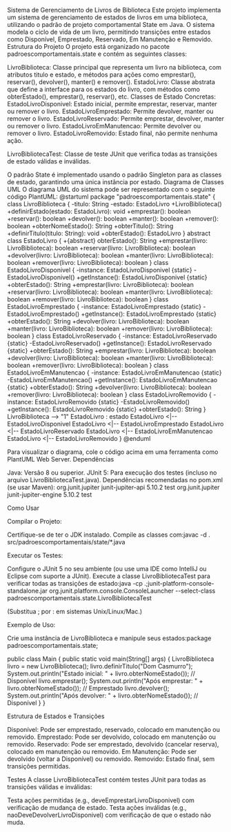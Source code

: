 Sistema de Gerenciamento de Livros de Biblioteca
Este projeto implementa um sistema de gerenciamento de estados de livros em uma biblioteca, utilizando o padrão de projeto comportamental State em Java. O sistema modela o ciclo de vida de um livro, permitindo transições entre estados como Disponível, Emprestado, Reservado, Em Manutenção e Removido.
Estrutura do Projeto
O projeto está organizado no pacote padroescomportamentais.state e contém as seguintes classes:

LivroBiblioteca: Classe principal que representa um livro na biblioteca, com atributos titulo e estado, e métodos para ações como emprestar(), reservar(), devolver(), manter() e remover().
EstadoLivro: Classe abstrata que define a interface para os estados do livro, com métodos como obterEstado(), emprestar(), reservar(), etc.
Classes de Estado Concretas:
EstadoLivroDisponivel: Estado inicial, permite emprestar, reservar, manter ou remover o livro.
EstadoLivroEmprestado: Permite devolver, manter ou remover o livro.
EstadoLivroReservado: Permite emprestar, devolver, manter ou remover o livro.
EstadoLivroEmManutencao: Permite devolver ou remover o livro.
EstadoLivroRemovido: Estado final, não permite nenhuma ação.


LivroBibliotecaTest: Classe de teste JUnit que verifica todas as transições de estado válidas e inválidas.

O padrão State é implementado usando o padrão Singleton para as classes de estado, garantindo uma única instância por estado.
Diagrama de Classes UML
O diagrama UML do sistema pode ser representado com o seguinte código PlantUML:
@startuml
package "padroescomportamentais.state" {
  class LivroBiblioteca {
    -titulo: String
    -estado: EstadoLivro
    +LivroBiblioteca()
    +definirEstado(estado: EstadoLivro): void
    +emprestar(): boolean
    +reservar(): boolean
    +devolver(): boolean
    +manter(): boolean
    +remover(): boolean
    +obterNomeEstado(): String
    +obterTitulo(): String
    +definirTitulo(titulo: String): void
    +obterEstado(): EstadoLivro
  }
  abstract class EstadoLivro {
    +{abstract} obterEstado(): String
    +emprestar(livro: LivroBiblioteca): boolean
    +reservar(livro: LivroBiblioteca): boolean
    +devolver(livro: LivroBiblioteca): boolean
    +manter(livro: LivroBiblioteca): boolean
    +remover(livro: LivroBiblioteca): boolean
  }
  class EstadoLivroDisponivel {
    -instance: EstadoLivroDisponivel {static}
    -EstadoLivroDisponivel()
    +getInstance(): EstadoLivroDisponivel {static}
    +obterEstado(): String
    +emprestar(livro: LivroBiblioteca): boolean
    +reservar(livro: LivroBiblioteca): boolean
    +manter(livro: LivroBiblioteca): boolean
    +remover(livro: LivroBiblioteca): boolean
  }
  class EstadoLivroEmprestado {
    -instance: EstadoLivroEmprestado {static}
    -EstadoLivroEmprestado()
    +getInstance(): EstadoLivroEmprestado {static}
    +obterEstado(): String
    +devolver(livro: LivroBiblioteca): boolean
    +manter(livro: LivroBiblioteca): boolean
    +remover(livro: LivroBiblioteca): boolean
  }
  class EstadoLivroReservado {
    -instance: EstadoLivroReservado {static}
    -EstadoLivroReservado()
    +getInstance(): EstadoLivroReservado {static}
    +obterEstado(): String
    +emprestar(livro: LivroBiblioteca): boolean
    +devolver(livro: LivroBiblioteca): boolean
    +manter(livro: LivroBiblioteca): boolean
    +remover(livro: LivroBiblioteca): boolean
  }
  class EstadoLivroEmManutencao {
    -instance: EstadoLivroEmManutencao {static}
    -EstadoLivroEmManutencao()
    +getInstance(): EstadoLivroEmManutencao {static}
    +obterEstado(): String
    +devolver(livro: LivroBiblioteca): boolean
    +remover(livro: LivroBiblioteca): boolean
  }
  class EstadoLivroRemovido {
    -instance: EstadoLivroRemovido {static}
    -EstadoLivroRemovido()
    +getInstance(): EstadoLivroRemovido {static}
    +obterEstado(): String
  }
  LivroBiblioteca --> "1" EstadoLivro : estado
  EstadoLivro <|-- EstadoLivroDisponivel
  EstadoLivro <|-- EstadoLivroEmprestado
  EstadoLivro <|-- EstadoLivroReservado
  EstadoLivro <|-- EstadoLivroEmManutencao
  EstadoLivro <|-- EstadoLivroRemovido
}
@enduml

Para visualizar o diagrama, cole o código acima em uma ferramenta como PlantUML Web Server.
Dependências

Java: Versão 8 ou superior.
JUnit 5: Para execução dos testes (incluso no arquivo LivroBibliotecaTest.java).
Dependências recomendadas no pom.xml (se usar Maven):<dependencies>
    <dependency>
        <groupId>org.junit.jupiter</groupId>
        <artifactId>junit-jupiter-api</artifactId>
        <version>5.10.2</version>
        <scope>test</scope>
    </dependency>
    <dependency>
        <groupId>org.junit.jupiter</groupId>
        <artifactId>junit-jupiter-engine</artifactId>
        <version>5.10.2</version>
        <scope>test</scope>
    </dependency>
</dependencies>





Como Usar

Compilar o Projeto:

Certifique-se de ter o JDK instalado.
Compile as classes com:javac -d . src/padroescomportamentais/state/*.java




Executar os Testes:

Configure o JUnit 5 no seu ambiente (ou use uma IDE como IntelliJ ou Eclipse com suporte a JUnit).
Execute a classe LivroBibliotecaTest para verificar todas as transições de estado:java -cp .;junit-platform-console-standalone.jar org.junit.platform.console.ConsoleLauncher --select-class padroescomportamentais.state.LivroBibliotecaTest

(Substitua ; por : em sistemas Unix/Linux/Mac.)


Exemplo de Uso:

Crie uma instância de LivroBiblioteca e manipule seus estados:package padroescomportamentais.state;

public class Main {
    public static void main(String[] args) {
        LivroBiblioteca livro = new LivroBiblioteca();
        livro.definirTitulo("Dom Casmurro");
        System.out.println("Estado inicial: " + livro.obterNomeEstado()); // Disponível
        livro.emprestar();
        System.out.println("Após emprestar: " + livro.obterNomeEstado()); // Emprestado
        livro.devolver();
        System.out.println("Após devolver: " + livro.obterNomeEstado()); // Disponível
    }
}





Estrutura de Estados e Transições

Disponível: Pode ser emprestado, reservado, colocado em manutenção ou removido.
Emprestado: Pode ser devolvido, colocado em manutenção ou removido.
Reservado: Pode ser emprestado, devolvido (cancelar reserva), colocado em manutenção ou removido.
Em Manutenção: Pode ser devolvido (voltar a Disponível) ou removido.
Removido: Estado final, sem transições permitidas.

Testes
A classe LivroBibliotecaTest contém testes JUnit para todas as transições válidas e inválidas:

Testa ações permitidas (e.g., deveEmprestarLivroDisponivel) com verificação de mudança de estado.
Testa ações inválidas (e.g., naoDeveDevolverLivroDisponivel) com verificação de que o estado não muda.



